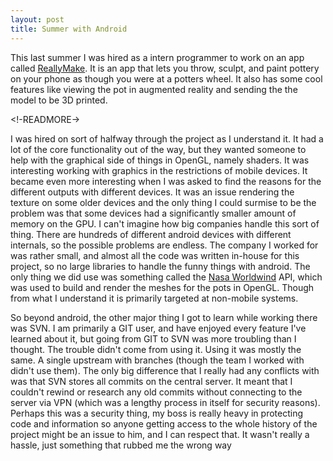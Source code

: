 ```yaml
---
layout: post
title: Summer with Android
---
```


This last summer I was hired as a intern programmer to work on an app called [ReallyMake](https://play.google.com/store/apps/details?id=com.reallymake.android.pottery&hl=en). It is an app that lets you throw, sculpt, and paint pottery on your phone as though you were at a potters wheel. It also has some cool features like viewing the pot in augmented reality and sending the the model to be 3D printed.

<!-READMORE->

I was hired on sort of halfway through the project as I understand it. It had a lot of the core functionality out of the way, but they wanted someone to help with the graphical side of things in OpenGL, namely shaders. It was interesting working with graphics in the restrictions of mobile devices. It became even more interesting when I was asked to find the reasons for the different outputs with different devices. It was an issue rendering the texture on some older devices and the only thing I could surmise to be the problem was that some devices had a significantly smaller amount of memory on the GPU.
I can't imagine how big companies handle this sort of thing. There are hundreds of different android devices with different internals, so the possible problems are endless. The company I worked for was rather small, and almost all the code was written in-house for this project, so no large libraries to handle the funny things with android. The only thing we did use was something called the [Nasa Worldwind](http://worldwind.arc.nasa.gov/java/) API, which was used to build and render the meshes for the pots in OpenGL. Though from what I understand it is primarily targeted at non-mobile systems.

So beyond android, the other major thing I got to learn while working there was SVN. I am primarily a GIT user, and have enjoyed every feature I've learned about it, but going from GIT to SVN was more troubling than I thought. The trouble didn't come from using it. Using it was mostly the same. A single upstream with branches (though the team I worked with didn't use them). The only big difference that I really had any conflicts with was that SVN stores all commits on the central server. It meant that I couldn't rewind or research any old commits without connecting to the server via VPN (which was a lengthy process in itself for security reasons). Perhaps this was a security thing, my boss is really heavy in protecting code and information so anyone getting access to the whole history of the project might be an issue to him, and I can respect that. It wasn't really a hassle, just something that rubbed me the wrong way
